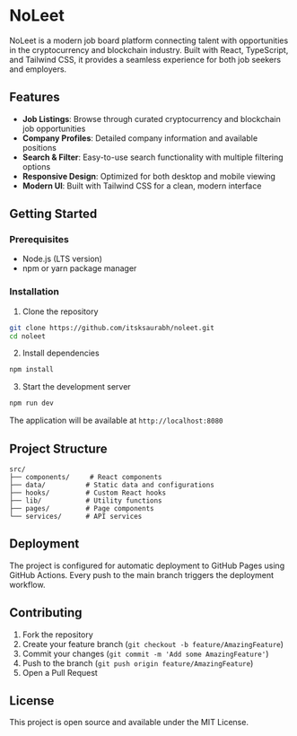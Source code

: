 # NoLeet

NoLeet is a modern job board platform connecting talent with opportunities in the cryptocurrency and blockchain industry. Built with React, TypeScript, and Tailwind CSS, it provides a seamless experience for both job seekers and employers.

## Features

- **Job Listings**: Browse through curated cryptocurrency and blockchain job opportunities
- **Company Profiles**: Detailed company information and available positions
- **Search & Filter**: Easy-to-use search functionality with multiple filtering options
- **Responsive Design**: Optimized for both desktop and mobile viewing
- **Modern UI**: Built with Tailwind CSS for a clean, modern interface

## Getting Started

### Prerequisites

- Node.js (LTS version)
- npm or yarn package manager

### Installation

1. Clone the repository
```bash
git clone https://github.com/itsksaurabh/noleet.git
cd noleet
```

2. Install dependencies
```bash
npm install
```

3. Start the development server
```bash
npm run dev
```

The application will be available at `http://localhost:8080`

## Project Structure

```
src/
├── components/     # React components
├── data/          # Static data and configurations
├── hooks/         # Custom React hooks
├── lib/           # Utility functions
├── pages/         # Page components
└── services/      # API services
```

## Deployment

The project is configured for automatic deployment to GitHub Pages using GitHub Actions. Every push to the main branch triggers the deployment workflow.

## Contributing

1. Fork the repository
2. Create your feature branch (`git checkout -b feature/AmazingFeature`)
3. Commit your changes (`git commit -m 'Add some AmazingFeature'`)
4. Push to the branch (`git push origin feature/AmazingFeature`)
5. Open a Pull Request

## License

This project is open source and available under the MIT License.

